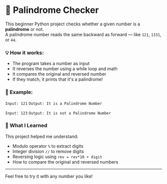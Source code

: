 # 🔄 Palindrome Checker

This beginner Python project checks whether a given number is a **palindrome** or not.  
A palindrome number reads the same backward as forward — like `121`, `1331`, or `44`.

### 💡 How it works:
- The program takes a number as input
- It reverses the number using a while loop and math
- It compares the original and reversed number
- If they match, it prints that it's a palindrome!

### 🧪 Example:
```Input: 121```
```Output: It is a Palindrome Number```

```Input: 123```
```Output: It is not a Palindrome Number```

### 🧠 What I Learned
This project helped me understand:
- Modulo operator `%` to extract digits
- Integer division `//` to remove digits
- Reversing logic using `rev = rev*10 + digit`
- How to compare the original and reversed numbers

---

Feel free to try it with any number you like!

